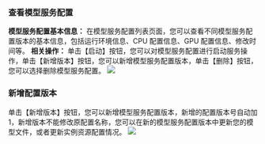 
###  查看模型服务配置
**模型服务配置基本信息：**
在模型服务配置列表页面，您可以查看不同模型服务配置版本的基本信息，包括运行环境信息、CPU 配置信息、GPU 配置信息、修改时间等。
**相关操作：**
单击【启动】按钮，您可以对模型服务配置进行启动服务操作，单击【新增版本】按钮，您可以新增模型服务配置版本，单击【删除】按钮，您可以选择删除模型服务配置。
![](https://main.qcloudimg.com/raw/dbae55b736a24e12c42f74cc9b76c9c5.png)
### 新增配置版本
单击【新增版本】按钮，您可以新增模型服务配置版本，新增的配置版本号自动加1，新增版本不能修改原配置名称，您可以在新的模型服务配置版本中更新您的模型文件，或者更新实例资源配置情况。
![](https://main.qcloudimg.com/raw/a9893fe6e7034d4e779090dfc510e96d.png)
